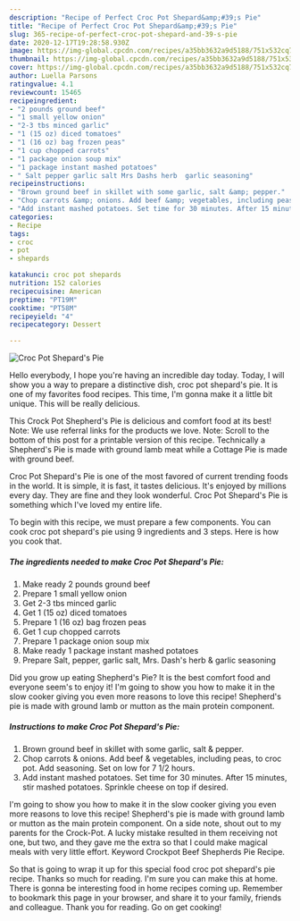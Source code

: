 ```yaml
---
description: "Recipe of Perfect Croc Pot Shepard&amp;#39;s Pie"
title: "Recipe of Perfect Croc Pot Shepard&amp;#39;s Pie"
slug: 365-recipe-of-perfect-croc-pot-shepard-and-39-s-pie
date: 2020-12-17T19:28:58.930Z
image: https://img-global.cpcdn.com/recipes/a35bb3632a9d5188/751x532cq70/croc-pot-shepards-pie-recipe-main-photo.jpg
thumbnail: https://img-global.cpcdn.com/recipes/a35bb3632a9d5188/751x532cq70/croc-pot-shepards-pie-recipe-main-photo.jpg
cover: https://img-global.cpcdn.com/recipes/a35bb3632a9d5188/751x532cq70/croc-pot-shepards-pie-recipe-main-photo.jpg
author: Luella Parsons
ratingvalue: 4.1
reviewcount: 15465
recipeingredient:
- "2 pounds ground beef"
- "1 small yellow onion"
- "2-3 tbs minced garlic"
- "1 (15 oz) diced tomatoes"
- "1 (16 oz) bag frozen peas"
- "1 cup chopped carrots"
- "1 package onion soup mix"
- "1 package instant mashed potatoes"
- " Salt pepper garlic salt Mrs Dashs herb  garlic seasoning"
recipeinstructions:
- "Brown ground beef in skillet with some garlic, salt &amp; pepper."
- "Chop carrots &amp; onions. Add beef &amp; vegetables, including peas, to croc pot. Add seasoning. Set on low for 7 1/2 hours."
- "Add instant mashed potatoes. Set time for 30 minutes. After 15 minutes, stir mashed potatoes. Sprinkle cheese on top if desired."
categories:
- Recipe
tags:
- croc
- pot
- shepards

katakunci: croc pot shepards 
nutrition: 152 calories
recipecuisine: American
preptime: "PT19M"
cooktime: "PT58M"
recipeyield: "4"
recipecategory: Dessert

---
```



![Croc Pot Shepard&#39;s Pie](https://img-global.cpcdn.com/recipes/a35bb3632a9d5188/751x532cq70/croc-pot-shepards-pie-recipe-main-photo.jpg)

Hello everybody, I hope you're having an incredible day today. Today, I will show you a way to prepare a distinctive dish, croc pot shepard&#39;s pie. It is one of my favorites food recipes. This time, I'm gonna make it a little bit unique. This will be really delicious.

This Crock Pot Shepherd&#39;s Pie is delicious and comfort food at its best! Note: We use referral links for the products we love. Note: Scroll to the bottom of this post for a printable version of this recipe. Technically a Shepherd&#39;s Pie is made with ground lamb meat while a Cottage Pie is made with ground beef.

Croc Pot Shepard&#39;s Pie is one of the most favored of current trending foods in the world. It is simple, it is fast, it tastes delicious. It's enjoyed by millions every day. They are fine and they look wonderful. Croc Pot Shepard&#39;s Pie is something which I've loved my entire life.


To begin with this recipe, we must prepare a few components. You can cook croc pot shepard&#39;s pie using 9 ingredients and 3 steps. Here is how you cook that.

<!--inarticleads1-->

##### The ingredients needed to make Croc Pot Shepard&#39;s Pie:

1. Make ready 2 pounds ground beef
1. Prepare 1 small yellow onion
1. Get 2-3 tbs minced garlic
1. Get 1 (15 oz) diced tomatoes
1. Prepare 1 (16 oz) bag frozen peas
1. Get 1 cup chopped carrots
1. Prepare 1 package onion soup mix
1. Make ready 1 package instant mashed potatoes
1. Prepare  Salt, pepper, garlic salt, Mrs. Dash&#39;s herb &amp; garlic seasoning


Did you grow up eating Shepherd&#39;s Pie? It is the best comfort food and everyone seem&#39;s to enjoy it! I&#39;m going to show you how to make it in the slow cooker giving you even more reasons to love this recipe! Shepherd&#39;s pie is made with ground lamb or mutton as the main protein component. 

<!--inarticleads2-->

##### Instructions to make Croc Pot Shepard&#39;s Pie:

1. Brown ground beef in skillet with some garlic, salt &amp; pepper.
1. Chop carrots &amp; onions. Add beef &amp; vegetables, including peas, to croc pot. Add seasoning. Set on low for 7 1/2 hours.
1. Add instant mashed potatoes. Set time for 30 minutes. After 15 minutes, stir mashed potatoes. Sprinkle cheese on top if desired.


I&#39;m going to show you how to make it in the slow cooker giving you even more reasons to love this recipe! Shepherd&#39;s pie is made with ground lamb or mutton as the main protein component. On a side note, shout out to my parents for the Crock-Pot. A lucky mistake resulted in them receiving not one, but two, and they gave me the extra so that I could make magical meals with very little effort. Keyword Crockpot Beef Shepherds Pie Recipe. 

So that is going to wrap it up for this special food croc pot shepard&#39;s pie recipe. Thanks so much for reading. I'm sure you can make this at home. There is gonna be interesting food in home recipes coming up. Remember to bookmark this page in your browser, and share it to your family, friends and colleague. Thank you for reading. Go on get cooking!
